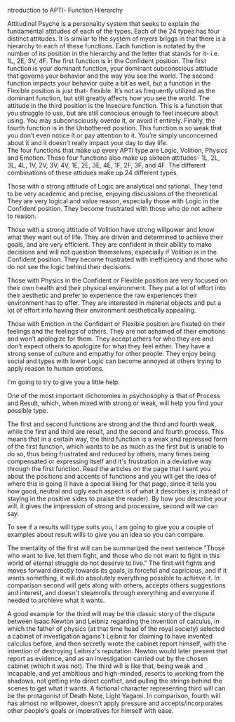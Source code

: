 ntroduction to APTI- Function Hierarchy 

Attitudinal Psyche is a personality system that seeks to explain the fundamental attitudes of each of the types. Each of the 24 types has four distinct attitudes. It is similar to the system of myers briggs in that there is a hierarchy to each of these functions. Each function is notated by the number of its position in the hierarchy and the letter that stands for it- i.e. 1L, 2E, 3V, 4F. The first function is in the Confident position. The first function is your dominant function, your dominant subconscious attitude that governs your behavior and the way you see the world. The second function impacts your behavior quite a bit as well, but a function in the Flexible position is just that- flexible. It’s not as frequently utilized as the dominant function, but still greatly affects how you see the world. The attitude in the third position is the Insecure function. This is a function that you struggle to use, but are still conscious enough to feel insecure about using. You may subconsciously overdo it, or avoid it entirely. Finally, the fourth function is in the Unbothered position. This function is so weak that you don’t even notice it or pay attention to it. You’re simply unconcerned about it and it doesn’t really impact your day to day life.  
The four functions that make up every APTI type are Logic, Volition, Physics and Emotion. These four functions also make up sixteen attitudes- 1L, 2L, 3L, 4L, 1V, 2V, 3V, 4V, 1E, 2E, 3E, 4E, 1F, 2F, 3F, and 4F. The different combinations of these attidues make up 24 different types. 

Those with a strong attitude of Logic are analytical and rational. They tend to be very academic and precise, enjoying discussions of the theoretical. They are very logical and value reason, especially those with Logic in the Confident position. They become frustrated with those who do not adhere to reason. 

Those with a strong attitude of Volition have strong willpower and know what they want out of life. They are driven and determined to achieve their goals, and are very efficient. They are confident in their ability to make decisions and will not question themselves, especially if Volition is in the Confident position. They become frustrated with inefficiency and those who do not see the logic behind their decisions.

Those with Physics in the Confident or Flexible position are very focused on their own health and their physical environment. They put a lot of effort into their aesthetic and prefer to experience the raw experiences their environment has to offer. They are interested in material objects and put a lot of effort into having their environment aesthetically appealing. 

Those with Emotion in the Confident or Flexible position are fixated on their feelings and the feelings of others. They are not ashamed of their emotions and won’t apologize for them. They accept others for who they are and don’t expect others to apologize for what they feel either. They have a strong sense of culture and empathy for other people. They enjoy being social and types with lower Logic can become annoyed at others trying to apply reason to human emotions. 


I'm going to try to give you a little help.

One of the most important dichotomies in psychosophy is that of Process and Result, which, when mixed with strong or weak, will help you find your possible type.

The first and second functions are strong and the third and fourth weak, while the first and third are result, and the second and fourth process. This means that in a certain way, the third function is a weak and repressed form of the first function, which wants to be as much as the first but is unable to do so, thus
being frustrated and reduced by others, many times being compensated or expressing itself and it's frustration in a deviative way through the first function. Read the articles on the page that I sent you about the positions and accents of functions and you will get the idea of where this is going (I have a special liking for that page, since it tells you how good, neutral and ugly each aspect is of what it describes is, instead of staying in the positive sides to praise the reader). By how you describe your will, it gives the impression of strong and processive, second will we can say.

To see if a results will type suits you, I am going to give you a couple of examples about result wills to give you an idea so you can compare.

The mentality of the first will can be summarized the next sentence
"Those who want to live, let them fight, and those who do not want to fight in this world of eternal struggle do not deserve to live." The first will fights and moves forward directly towards its goals, is forceful and capricious, and if it wants something, it will do absolutely everything possible to achieve it. In comparison second will gets along with others, accepts others suggestions and interest, and doesn't steamrolls through everything and everyone if needed to archieve what it wants.

A good example for the third will may be the classic story of the dispute between Isaac Newton and Leibniz regarding the invention of calculus, in which the father of physics (at that time head of the royal society) selected a cabinet of investigation agains't Leibniz for claiming to have invented calculus before, and then secretly wrote the cabinet report himself, with the intention of destroying Leibniz's reputation. Newton would later present that report as evidence, and as an investigation carried out by the chosen cabinet (which it was not). The third will is like that, being weak and incapable, and yet ambitious and high-minded, resorts to working from the shadows, not getting into direct conflict, and pulling the strings behind the scenes to get what it wants. A fictional character representing third will can be the protagonist of Death Note, Light Yagami.
In comparison, fourth will has almost no willpower, doesn't apply pressure and accepts/incorporates other people's goals or imperatives for himself with ease.